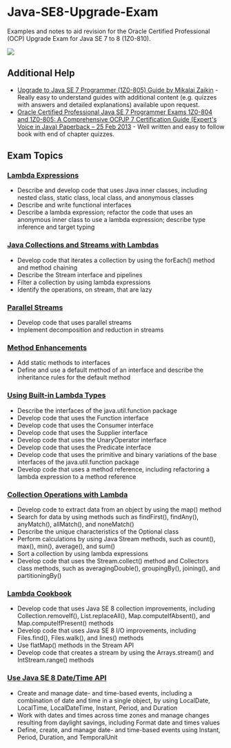 # Java-SE8-Upgrade-Exam
Examples and notes to aid revision for the Oracle Certified Professional (OCP) Upgrade Exam for Java SE 7 to 8 (1Z0-810).

<a href="https://education.oracle.com/upgrade-java-se-7-to-java-se-8-ocp-programmer/pexam_1Z0-810" ><img src="https://raw.githubusercontent.com/rysharprules/Java-SE8-Upgrade-Exam/master/ocp_logo.gif" /></a>

## Additional Help

- <a href="http://java.boot.by/ocpjp7-upgrade/">Upgrade to Java SE 7 Programmer (1Z0-805) Guide by Mikalai Zaikin</a> - Really easy to understand guides with additional content (e.g. quizzes with answers and detailed explanations) available upon request.
- <a href="https://www.amazon.co.uk/Certified-Professional-Programmer-1Z0-804-1Z0-805/dp/1430247649">Oracle Certified Professional Java SE 7 Programmer Exams 1Z0-804 and 1Z0-805: A Comprehensive OCPJP 7 Certification Guide (Expert's Voice in Java) Paperback – 25 Feb 2013</a> - Well written and easy to follow book with end of chapter quizzes.

## Exam Topics

### [Lambda Expressions](https://github.com/rysharprules/Java-SE8-Upgrade-Exam/tree/master/src/ocp/study/part1)
- Describe and develop code that uses Java inner classes, including nested class, static class, local class, and anonymous classes
- Describe and write functional interfaces
- Describe a lambda expression; refactor the code that uses an anonymous inner class to use a lambda expression; describe type inference and target typing

### [Java Collections and Streams with Lambdas](https://github.com/rysharprules/Java-SE8-Upgrade-Exam/tree/master/src/ocp/study/part2)
- Develop code that iterates a collection by using the forEach() method and method chaining
- Describe the Stream interface and pipelines
- Filter a collection by using lambda expressions
- Identify the operations, on stream, that are lazy

### [Parallel Streams](https://github.com/rysharprules/Java-SE8-Upgrade-Exam/tree/master/src/ocp/study/part3)
- Develop code that uses parallel streams
- Implement decomposition and reduction in streams

### [Method Enhancements](https://github.com/rysharprules/Java-SE8-Upgrade-Exam/tree/master/src/ocp/study/part4)
- Add static methods to interfaces
- Define and use a default method of an interface and describe the inheritance rules for the default method

### [Using Built-in Lambda Types](https://github.com/rysharprules/Java-SE8-Upgrade-Exam/tree/master/src/ocp/study/part5)
- Describe the interfaces of the java.util.function package
- Develop code that uses the Function interface
- Develop code that uses the Consumer interface
- Develop code that uses the Supplier interface
- Develop code that uses the UnaryOperator interface
- Develop code that uses the Predicate interface
- Develop code that uses the primitive and binary variations of the base interfaces of the java.util.function package
- Develop code that uses a method reference, including refactoring a lambda expression to a method reference

### [Collection Operations with Lambda](https://github.com/rysharprules/Java-SE8-Upgrade-Exam/tree/master/src/ocp/study/part6)
- Develop code to extract data from an object by using the map() method
- Search for data by using methods such as findFirst(), findAny(), anyMatch(), allMatch(), and noneMatch()
- Describe the unique characteristics of the Optional class
- Perform calculations by using Java Stream methods, such as count(), max(), min(), average(), and sum()
- Sort a collection by using lambda expressions
- Develop code that uses the Stream.collect() method and Collectors class methods, such as averagingDouble(), groupingBy(), joining(), and partitioningBy()

### [Lambda Cookbook](https://github.com/rysharprules/Java-SE8-Upgrade-Exam/tree/master/src/ocp/study/part7)
- Develop code that uses Java SE 8 collection improvements, including Collection.removeIf(), List.replaceAll(), Map.computeIfAbsent(), and Map.computeIfPresent() methods
- Develop code that uses Java SE 8 I/O improvements, including Files.find(), Files.walk(), and lines() methods
- Use flatMap() methods in the Stream API
- Develop code that creates a stream by using the Arrays.stream() and IntStream.range() methods

### [Use Java SE 8 Date/Time API](https://github.com/rysharprules/Java-SE8-Upgrade-Exam/tree/master/src/ocp/study/part8)
- Create and manage date- and time-based events, including a combination of date and time in a single object, by using LocalDate, LocalTime, LocalDateTime, Instant, Period, and Duration
- Work with dates and times across time zones and manage changes resulting from daylight savings, including Format date and times values
- Define, create, and manage date- and time-based events using Instant, Period, Duration, and TemporalUnit